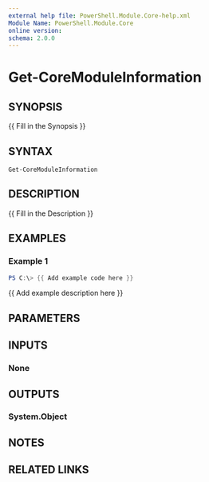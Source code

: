 ```yaml
---
external help file: PowerShell.Module.Core-help.xml
Module Name: PowerShell.Module.Core
online version:
schema: 2.0.0
---
```


# Get-CoreModuleInformation

## SYNOPSIS
{{ Fill in the Synopsis }}

## SYNTAX

```
Get-CoreModuleInformation
```

## DESCRIPTION
{{ Fill in the Description }}

## EXAMPLES

### Example 1
```powershell
PS C:\> {{ Add example code here }}
```

{{ Add example description here }}

## PARAMETERS

## INPUTS

### None

## OUTPUTS

### System.Object
## NOTES

## RELATED LINKS
